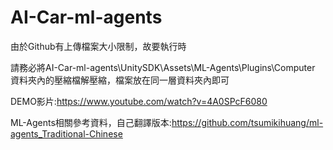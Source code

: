 # AI-Car-ml-agents
由於Github有上傳檔案大小限制，故要執行時

請務必將AI-Car-ml-agents\UnitySDK\Assets\ML-Agents\Plugins\Computer 資料夾內的壓縮檔解壓縮，檔案放在同一層資料夾內即可

DEMO影片:https://www.youtube.com/watch?v=4A0SPcF6080

ML-Agents相關參考資料，自己翻譯版本:https://github.com/tsumikihuang/ml-agents_Traditional-Chinese
